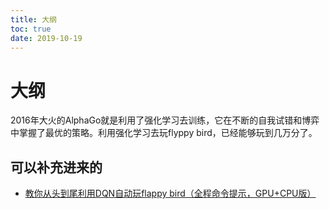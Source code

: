 ```yaml
---
title: 大纲
toc: true
date: 2019-10-19
---
```

# 大纲
2016年大火的AlphaGo就是利用了强化学习去训练，它在不断的自我试错和博弈中掌握了最优的策略。利用强化学习去玩flyppy bird，已经能够玩到几万分了。



## 可以补充进来的

- [教你从头到尾利用DQN自动玩flappy bird（全程命令提示，GPU+CPU版）](https://blog.csdn.net/v_july_v/article/details/52810219)
